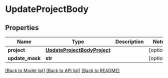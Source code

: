 # UpdateProjectBody

## Properties
Name | Type | Description | Notes
------------ | ------------- | ------------- | -------------
**project** | [**UpdateProjectBodyProject**](UpdateProjectBodyProject.md) |  | [optional] 
**update_mask** | **str** |  | [optional] 

[[Back to Model list]](../README.md#documentation-for-models) [[Back to API list]](../README.md#documentation-for-api-endpoints) [[Back to README]](../README.md)


